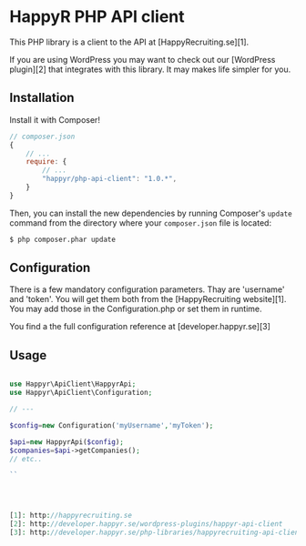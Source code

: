 HappyR PHP API client
=====================

This PHP library is a client to the API at [HappyRecruiting.se][1].

If you are using WordPress you may want to check out our [WordPress plugin][2] that
integrates with this library. It may makes life simpler for you.



Installation
------------

Install it with Composer!

```js
// composer.json
{
    // ...
    require: {
        // ...
        "happyr/php-api-client": "1.0.*",
    }
}
```

Then, you can install the new dependencies by running Composer's ``update``
command from the directory where your ``composer.json`` file is located:

```bash
$ php composer.phar update
```

Configuration
-------------

There is a few mandatory configuration parameters. Thay are 'username' and 'token'. You will get them both
from the [HappyRecruiting website][1]. You may add those in the Configuration.php or set them in runtime.

You find a the full configuration reference at [developer.happyr.se][3]

Usage
-----
```php

use Happyr\ApiClient\HappyrApi;
use Happyr\ApiClient\Configuration;

// ---

$config=new Configuration('myUsername','myToken');

$api=new HappyrApi($config);
$companies=$api->getCompanies();
// etc..

``




[1]: http://happyrecruiting.se
[2]: http://developer.happyr.se/wordpress-plugins/happyr-api-client
[3]: http://developer.happyr.se/php-libraries/happyrecruiting-api-client/configuration

